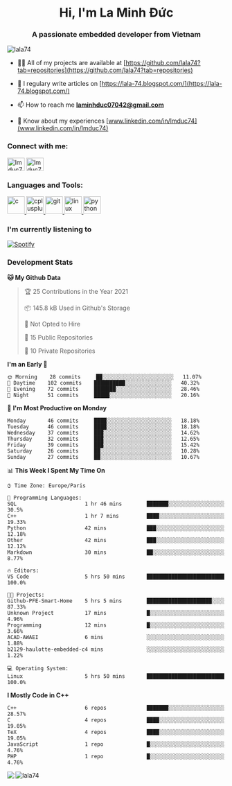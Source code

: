 <h1 align="center">Hi, I'm La Minh Đức</h1>
<h3 align="center">A passionate embedded developer from Vietnam</h3>

<p align="left"> <img src="https://komarev.com/ghpvc/?username=lala74&label=Profile%20views&color=0e75b6&style=flat"
                alt="lala74" /> </p>

- 👨‍💻 All of my projects are available at
[https://github.com/lala74?tab=repositories](https://github.com/lala74?tab=repositories)

- 📝 I regulary write articles on [https://lala-74.blogspot.com/](https://lala-74.blogspot.com/)

- 📫 How to reach me **laminhduc07042@gmail.com**

- 📄 Know about my experiences [www.linkedin.com/in/lmduc74](www.linkedin.com/in/lmduc74)

### Connect with me:
<p align="left">
        <a href="https://linkedin.com/in/lmduc74" target="blank"><img align="center"
                        src="https://cdn.jsdelivr.net/npm/simple-icons@3.0.1/icons/linkedin.svg" alt="lmduc74"
                        height="30" width="40" /></a>
        <a href="https://fb.com/lmduc74" target="blank"><img align="center"
                        src="https://cdn.jsdelivr.net/npm/simple-icons@3.0.1/icons/facebook.svg" alt="lmduc74"
                        height="30" width="40" /></a>
</p>

### Languages and Tools:
<p align="left"> <a href="https://www.cprogramming.com/" target="_blank"> <img
                        src="https://devicons.github.io/devicon/devicon.git/icons/c/c-original.svg" alt="c" width="40"
                        height="40" /> </a> <a href="https://www.w3schools.com/cpp/" target="_blank"> <img
                        src="https://devicons.github.io/devicon/devicon.git/icons/cplusplus/cplusplus-original.svg"
                        alt="cplusplus" width="40" height="40" /> </a> <a href="https://git-scm.com/" target="_blank">
                <img src="https://www.vectorlogo.zone/logos/git-scm/git-scm-icon.svg" alt="git" width="40"
                        height="40" /> </a> <a href="https://www.linux.org/" target="_blank"> <img
                        src="https://devicons.github.io/devicon/devicon.git/icons/linux/linux-original.svg" alt="linux"
                        width="40" height="40" /> </a> <a href="https://www.python.org" target="_blank"> <img
                        src="https://devicons.github.io/devicon/devicon.git/icons/python/python-original.svg"
                        alt="python" width="40" height="40" /> </a> </p>

### I'm currently listening to
[![Spotify](https://spotify-playing-git-master.lala74.vercel.app/api/spotify)](https://open.spotify.com/user/nrjaez36fdyqfexa07wju067g)


### Development Stats
<!--START_SECTION:waka-->
**🐱 My Github Data** 

> 🏆 25 Contributions in the Year 2021
 > 
> 📦 145.8 kB Used in Github's Storage 
 > 
> 🚫 Not Opted to Hire
 > 
> 📜 15 Public Repositories 
 > 
> 🔑 10 Private Repositories  
 > 
**I'm an Early 🐤** 

```text
🌞 Morning    28 commits     ██░░░░░░░░░░░░░░░░░░░░░░░   11.07% 
🌆 Daytime    102 commits    ██████████░░░░░░░░░░░░░░░   40.32% 
🌃 Evening    72 commits     ███████░░░░░░░░░░░░░░░░░░   28.46% 
🌙 Night      51 commits     █████░░░░░░░░░░░░░░░░░░░░   20.16%

```
📅 **I'm Most Productive on Monday** 

```text
Monday       46 commits     ████░░░░░░░░░░░░░░░░░░░░░   18.18% 
Tuesday      46 commits     ████░░░░░░░░░░░░░░░░░░░░░   18.18% 
Wednesday    37 commits     ███░░░░░░░░░░░░░░░░░░░░░░   14.62% 
Thursday     32 commits     ███░░░░░░░░░░░░░░░░░░░░░░   12.65% 
Friday       39 commits     ███░░░░░░░░░░░░░░░░░░░░░░   15.42% 
Saturday     26 commits     ██░░░░░░░░░░░░░░░░░░░░░░░   10.28% 
Sunday       27 commits     ██░░░░░░░░░░░░░░░░░░░░░░░   10.67%

```


📊 **This Week I Spent My Time On** 

```text
⌚︎ Time Zone: Europe/Paris

💬 Programming Languages: 
SQL                      1 hr 46 mins        ███████░░░░░░░░░░░░░░░░░░   30.5% 
C++                      1 hr 7 mins         ████░░░░░░░░░░░░░░░░░░░░░   19.33% 
Python                   42 mins             ███░░░░░░░░░░░░░░░░░░░░░░   12.18% 
Other                    42 mins             ███░░░░░░░░░░░░░░░░░░░░░░   12.12% 
Markdown                 30 mins             ██░░░░░░░░░░░░░░░░░░░░░░░   8.77%

🔥 Editors: 
VS Code                  5 hrs 50 mins       █████████████████████████   100.0%

🐱‍💻 Projects: 
Github-PFE-Smart-Home    5 hrs 5 mins        █████████████████████░░░░   87.33% 
Unknown Project          17 mins             █░░░░░░░░░░░░░░░░░░░░░░░░   4.96% 
Programming              12 mins             █░░░░░░░░░░░░░░░░░░░░░░░░   3.66% 
ACAD-AWAEI               6 mins              ░░░░░░░░░░░░░░░░░░░░░░░░░   1.88% 
b2129-haulotte-embedded-c4 mins              ░░░░░░░░░░░░░░░░░░░░░░░░░   1.22%

💻 Operating System: 
Linux                    5 hrs 50 mins       █████████████████████████   100.0%

```

**I Mostly Code in C++** 

```text
C++                      6 repos             ███████░░░░░░░░░░░░░░░░░░   28.57% 
C                        4 repos             ████░░░░░░░░░░░░░░░░░░░░░   19.05% 
TeX                      4 repos             ████░░░░░░░░░░░░░░░░░░░░░   19.05% 
JavaScript               1 repo              █░░░░░░░░░░░░░░░░░░░░░░░░   4.76% 
PHP                      1 repo              █░░░░░░░░░░░░░░░░░░░░░░░░   4.76%

```



<!--END_SECTION:waka-->


<img align="left" src="https://github-readme-stats-chi-rust.vercel.app/api?username=lala74&show_icons=true&hide_border=true" /> 

<img align="left"
src="https://github-readme-stats.vercel.app/api/top-langs?username=lala74&show_icons=true&locale=en&layout=compact&hide_border=true" alt="lala74" />  
